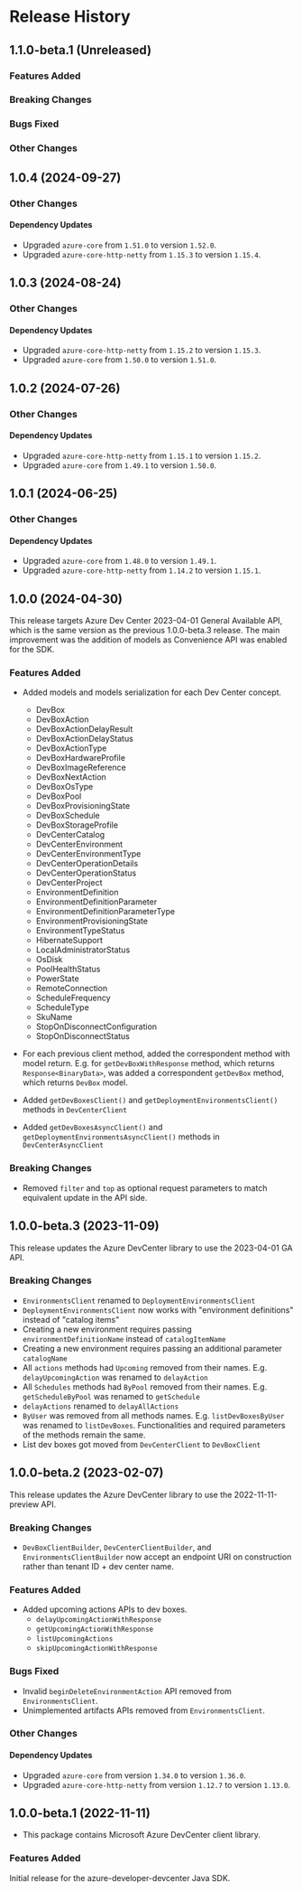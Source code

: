 # Release History

## 1.1.0-beta.1 (Unreleased)

### Features Added

### Breaking Changes

### Bugs Fixed

### Other Changes


## 1.0.4 (2024-09-27)

### Other Changes

#### Dependency Updates

- Upgraded `azure-core` from `1.51.0` to version `1.52.0`.
- Upgraded `azure-core-http-netty` from `1.15.3` to version `1.15.4`.


## 1.0.3 (2024-08-24)

### Other Changes

#### Dependency Updates

- Upgraded `azure-core-http-netty` from `1.15.2` to version `1.15.3`.
- Upgraded `azure-core` from `1.50.0` to version `1.51.0`.


## 1.0.2 (2024-07-26)

### Other Changes

#### Dependency Updates

- Upgraded `azure-core-http-netty` from `1.15.1` to version `1.15.2`.
- Upgraded `azure-core` from `1.49.1` to version `1.50.0`.


## 1.0.1 (2024-06-25)

### Other Changes

#### Dependency Updates

- Upgraded `azure-core` from `1.48.0` to version `1.49.1`.
- Upgraded `azure-core-http-netty` from `1.14.2` to version `1.15.1`.

## 1.0.0 (2024-04-30)

This release targets Azure Dev Center 2023-04-01 General Available API, which is the same version as the previous 1.0.0-beta.3 release. The main improvement was the addition of models as Convenience API was enabled for the SDK. 

### Features Added

- Added models and models serialization for each Dev Center concept.
    - DevBox
    - DevBoxAction
    - DevBoxActionDelayResult
    - DevBoxActionDelayStatus
    - DevBoxActionType
    - DevBoxHardwareProfile
    - DevBoxImageReference
    - DevBoxNextAction
    - DevBoxOsType
    - DevBoxPool
    - DevBoxProvisioningState
    - DevBoxSchedule
    - DevBoxStorageProfile
    - DevCenterCatalog
    - DevCenterEnvironment
    - DevCenterEnvironmentType
    - DevCenterOperationDetails
    - DevCenterOperationStatus
    - DevCenterProject
    - EnvironmentDefinition
    - EnvironmentDefinitionParameter
    - EnvironmentDefinitionParameterType
    - EnvironmentProvisioningState
    - EnvironmentTypeStatus
    - HibernateSupport
    - LocalAdministratorStatus
    - OsDisk
    - PoolHealthStatus
    - PowerState
    - RemoteConnection
    - ScheduleFrequency
    - ScheduleType
    - SkuName
    - StopOnDisconnectConfiguration
    - StopOnDisconnectStatus
    
- For each previous client method, added the correspondent method with model return. E.g. for `getDevBoxWithResponse` method, which returns `Response<BinaryData>`, was added a correspondent `getDevBox` method, which returns `DevBox` model.   
- Added `getDevBoxesClient()` and `getDeploymentEnvironmentsClient()` methods in `DevCenterClient` 
- Added `getDevBoxesAsyncClient()` and `getDeploymentEnvironmentsAsyncClient()` methods in `DevCenterAsyncClient`

### Breaking Changes

- Removed `filter` and `top` as optional request parameters to match equivalent update in the API side.

## 1.0.0-beta.3 (2023-11-09)

This release updates the Azure DevCenter library to use the 2023-04-01 GA API.

### Breaking Changes

 - `EnvironmentsClient` renamed to `DeploymentEnvironmentsClient`
 - `DeploymentEnvironmentsClient` now works with "environment definitions" instead of "catalog items"
 - Creating a new environment requires passing `environmentDefinitionName` instead of `catalogItemName`
 - Creating a new environment requires passing an additional parameter `catalogName`
 - All `actions` methods had `Upcoming` removed from their names. E.g. `delayUpcomingAction` was renamed to `delayAction`
 - All `Schedules` methods had `ByPool` removed from their names. E.g. `getScheduleByPool` was renamed to `getSchedule`
 - `delayActions` renamed to `delayAllActions`
 - `ByUser` was removed from all methods names. E.g. `listDevBoxesByUser` was renamed to `listDevBoxes`. Functionalities and required parameters of the methods remain the same.
 - List dev boxes got moved from `DevCenterClient` to `DevBoxClient`

## 1.0.0-beta.2 (2023-02-07)

This release updates the Azure DevCenter library to use the 2022-11-11-preview API.

### Breaking Changes

- `DevBoxClientBuilder`, `DevCenterClientBuilder`, and `EnvironmentsClientBuilder` now accept an endpoint URI on construction rather than tenant ID + dev center name.

### Features Added

- Added upcoming actions APIs to dev boxes.
    - `delayUpcomingActionWithResponse`
    - `getUpcomingActionWithResponse`
    - `listUpcomingActions`
    - `skipUpcomingActionWithResponse`

### Bugs Fixed

- Invalid `beginDeleteEnvironmentAction` API removed from `EnvironmentsClient`.
- Unimplemented artifacts APIs removed from `EnvironmentsClient`.

### Other Changes

#### Dependency Updates

- Upgraded `azure-core` from version `1.34.0` to version `1.36.0`.
- Upgraded `azure-core-http-netty` from version `1.12.7` to version `1.13.0`.

## 1.0.0-beta.1 (2022-11-11)

- This package contains Microsoft Azure DevCenter client library.

### Features Added
Initial release for the azure-developer-devcenter Java SDK.

